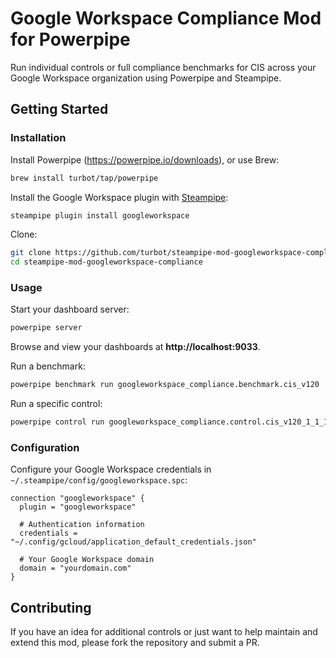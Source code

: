 # Google Workspace Compliance Mod for Powerpipe

Run individual controls or full compliance benchmarks for CIS across your Google Workspace organization using Powerpipe and Steampipe.

## Getting Started

### Installation

Install Powerpipe (https://powerpipe.io/downloads), or use Brew:

```bash
brew install turbot/tap/powerpipe
```

Install the Google Workspace plugin with [Steampipe](https://steampipe.io):

```bash
steampipe plugin install googleworkspace
```

Clone:

```bash
git clone https://github.com/turbot/steampipe-mod-googleworkspace-compliance.git
cd steampipe-mod-googleworkspace-compliance
```

### Usage

Start your dashboard server:

```bash
powerpipe server
```

Browse and view your dashboards at **http://localhost:9033**.

Run a benchmark:

```bash
powerpipe benchmark run googleworkspace_compliance.benchmark.cis_v120
```

Run a specific control:

```bash
powerpipe control run googleworkspace_compliance.control.cis_v120_1_1_1
```

### Configuration

Configure your Google Workspace credentials in `~/.steampipe/config/googleworkspace.spc`:

```hcl
connection "googleworkspace" {
  plugin = "googleworkspace"
  
  # Authentication information
  credentials = "~/.config/gcloud/application_default_credentials.json"
  
  # Your Google Workspace domain
  domain = "yourdomain.com"
}
```

## Contributing

If you have an idea for additional controls or just want to help maintain and extend this mod,
please fork the repository and submit a PR.
